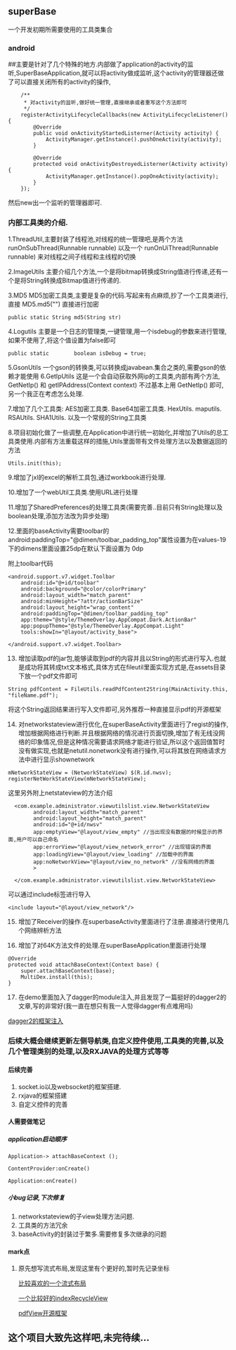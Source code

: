 ## superBase
一个开发初期所需要使用的工具类集合

### android

   ##主要是针对了几个特殊的地方.内部做了application的activity的监听,SuperBaseApplication,就可以将activity做成监听,这个activity的管理器还做了可以直接关闭所有的activity的操作,


        /**
         * 对activity的监听,做好统一管理,直接继承或者重写这个方法即可
         */
        registerActivityLifecycleCallbacks(new ActivityLifecycleListener() {
            @Override
            public void onActivityStartedListerner(Activity activity) {
                ActivityManager.getInstance().pushOneActivity(activity);
            }

            @Override
            protected void onActivityDestroyedListerner(Activity activity) {
                ActivityManager.getInstance().popOneActivity(activity);
            }
        });
        
        
   然后new出一个监听的管理器即可.


### 内部工具类的介绍.
   1.ThreadUtil,主要封装了线程池,对线程的统一管理吧,是两个方法 runOnSubThread(Runnable runnable) 以及一个 runOnUiThread(Runnable runnable) 来对线程之间子线程和主线程的切换 
   
   2.ImageUtils 主要介绍几个方法,一个是将bitmap转换成String值进行传递,还有一个是将String转换成Bitmap值进行传递的.
   
   3.MD5 MD5加密工具类,主要是复杂的代码.写起来有点麻烦,抄了一个工具类进行,直接 MD5.md5("") 直接进行加密
   
   
  	public static String md5(String str)
   
   
   4.Logutils 主要是一个日志的管理类,一键管理,用一个isdebug的参数来进行管理,如果不使用了,将这个值设置为false即可
   
    public static        boolean isDebug = true;
   
   5.GsonUtils 一个gson的转换类,可以转换成javabean.集合之类的,需要gson的依赖才能使用
   6.GetIpUtils 这是一个会自动获取外网ip的工具类,内部有两个方法, GetNetIp() 和 getIPAddress(Context context) 不过基本上用 GetNetIp() 即可,另一个我正在考虑怎么处理.

   7.增加了几个工具类:
        AES加密工具类.
        Base64加密工具类.
        HexUtils.
        maputils.
        RSAUtils.
        SHA1Utils.
        以及一个常规的String工具类

   8.项目初始化做了一些调整,在Application中进行统一初始化,并增加了Utils的总工具类使用.内部有方法重载这样的措施,Utils里面带有文件处理方法以及数据返回的方法

    Utils.init(this);

   9.增加了jxl的excel的解析工具包,通过workbook进行处理.

   10.增加了一个webUtil工具类.使用URL进行处理

   11.增加了SharedPreferences的处理工具类(需要完善..目前只有String处理以及boolean处理,添加方法改为异步处理)

   12.里面的baseActivity需要toolbar的android:paddingTop="@dimen/toolbar_padding_top"属性设置为在values-19下的dimens里面设置<dimen name="toolbar_padding_top">25dp</dimen>在默认下面设置为    <dimen name="toolbar_padding_top">0dp</dimen>

   附上toolbar代码

    <android.support.v7.widget.Toolbar
        android:id="@+id/toolbar"
        android:background="@color/colorPrimary"
        android:layout_width="match_parent"
        android:minHeight="?attr/actionBarSize"
        android:layout_height="wrap_content"
        android:paddingTop="@dimen/toolbar_padding_top"
        app:theme="@style/ThemeOverlay.AppCompat.Dark.ActionBar"
        app:popupTheme="@style/ThemeOverlay.AppCompat.Light"
        tools:showIn="@layout/activity_base">

    </android.support.v7.widget.Toolbar>


   13. 增加读取pdf的jar包,能够读取到pdf的内容并且以String的形式进行写入.也就是成功将其转成txt文本格式,具体方式在fileutil里面实现方式是,在assets目录下放一个pdf文件即可

    String pdfContent = FileUtils.readPdfContent2String(MainActivity.this, "fileName.pdf");

   将这个String返回结果进行写入文件即可,另外推荐一种直接显示pdf的开源框架


   14. 对networkstateview进行优化,在superBaseActivity里面进行了regist的操作,增加根据网络进行判断.并且根据网络的情况进行页面切换,增加了有无线没网络的印象情况,但是这种情况需要请求网络才能进行验证,所以这个返回值暂时没有做实现,也就是netutil.nonetwork没有进行操作,可以将其放在网络请求方法中进行显示shownetwork

    mNetworkStateView = (NetworkStateView) $(R.id.nwsv);
    registerNetWorkStateView(mNetworkStateView);

   这里另外附上netstateview的方法介绍

      <com.example.administrator.viewutilslist.view.NetworkStateView
            android:layout_width="match_parent"
            android:layout_height="match_parent"
            android:id="@+id/nwsv"
            app:emptyView="@layout/view_empty" //当出现没有数据的时候显示的界面,用户可以自己命名
            app:errorView="@layout/view_network_error" //出现错误的界面
            app:loadingView="@layout/view_loading" //加载中的界面
            app:noNetworkView="@layout/view_no_network" //没有网络的界面
            >

      </com.example.administrator.viewutilslist.view.NetworkStateView>


   可以通过include标签进行导入


    <include layout="@layout/view_network"/>


   15. 增加了Receiver的操作.在superbaseActivity里面进行了注册.直接进行使用几个网络辨析方法

   16. 增加了对64K方法文件的处理.在superBaseApplication里面进行处理

    @Override
    protected void attachBaseContext(Context base) {
        super.attachBaseContext(base);
        MultiDex.install(this);
    }
    
    
   17. 在demo里面加入了dagger的module注入,并且发现了一篇挺好的dagger2的文章,写的非常好(我一直在想只有我一人觉得dagger有点难用吗)
   
   [dagger2的框架注入](https://www.jianshu.com/p/47c7306b2994)
   

### 后续大概会继续更新左侧导航类,自定义控件使用,工具类的完善,以及几个管理类别的处理,以及RXJAVA的处理方式等等

#### 后续完善

   1. socket.io以及websocket的框架搭建.
   2. rxjava的框架搭建
   3. 自定义控件的完善

#### 人需要做笔记

##### application启动顺序

    Application-> attachBaseContext ();

    ContentProvider:onCreate()

    Application:onCreate()
    
    
##### 小bug记录,下次修复
    
   1. networkstateview的子view处理方法问题.
   2. 工具类的方法冗余
   3. baseActivity的封装过于繁多.需要修复多次继承的问题

#### mark点

1. 原先想写流式布局,发现这里有个更好的,暂时先记录坐标

   [比较喜欢的一个流式布局](https://github.com/hongyangAndroid/FlowLayout)

   [一个比较好的indexRecycleView](https://github.com/YoKeyword/IndexableRecyclerView/tree/master/indexablerecyclerview/src/main/java/me/yokeyword/indexablerv)

   [pdfView开源框架](https://github.com/JoanZapata/android-pdfview)


## 这个项目大致先这样吧,未完待续...


